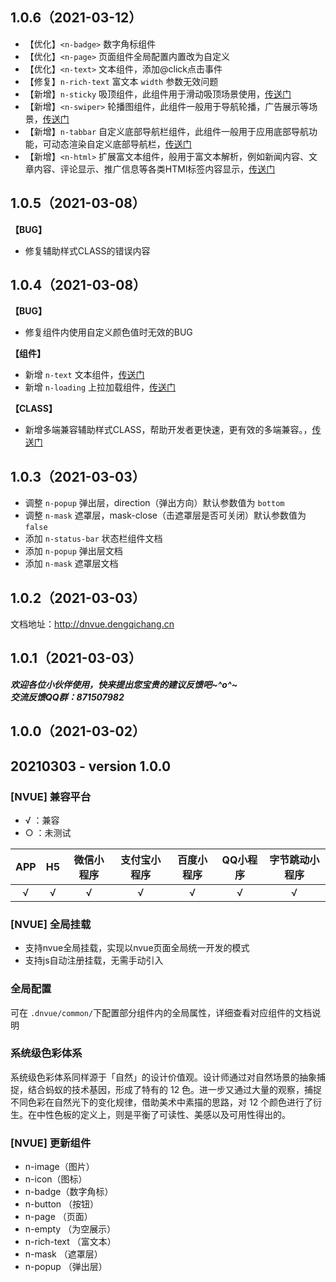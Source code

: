 ## 1.0.6（2021-03-12）
- 【优化】`<n-badge>` 数字角标组件
- 【优化】`<n-page>` 页面组件全局配置内置改为自定义
- 【优化】`<n-text>` 文本组件，添加@click点击事件
- 【修复】`n-rich-text` 富文本 `width` 参数无效问题
- 【新增】`n-sticky` 吸顶组件，此组件用于滑动吸顶场景使用，[传送门](https://dnvue.dengqichang.cn/component/layout_component/n-sticky.html)
- 【新增】`<n-swiper>` 轮播图组件，此组件一般用于导航轮播，广告展示等场景，[传送门](https://dnvue.dengqichang.cn/component/layout_component/n-swiper.html)
- 【新增】`n-tabbar` 自定义底部导航栏组件，此组件一般用于应用底部导航功能，可动态渲染自定义底部导航栏，[传送门](https://dnvue.dengqichang.cn/component/layout_component/n-tabbar.html)
- 【新增】`<n-html>` 扩展富文本组件，般用于富文本解析，例如新闻内容、文章内容、评论显示、推广信息等各类HTMl标签内容显示，[传送门](https://dnvue.dengqichang.cn/component/other_component/n-html.html)

## 1.0.5（2021-03-08）
**【BUG】**  
- 修复辅助样式CLASS的错误内容
## 1.0.4（2021-03-08）
**【BUG】**
- 修复组件内使用自定义颜色值时无效的BUG  

**【组件】**
- 新增 `n-text` 文本组件，[传送门](https://dnvue.dengqichang.cn/component/basic_component/n-text.html)
- 新增 `n-loading` 上拉加载组件，[传送门](https://dnvue.dengqichang.cn/component/layout_component/n-loading.html)

**【CLASS】**
- 新增多端兼容辅助样式CLASS，帮助开发者更快速，更有效的多端兼容。，[传送门](https://dnvue.dengqichang.cn/class/)
## 1.0.3（2021-03-03）
- 调整 `n-popup` 弹出层，direction（弹出方向）默认参数值为 `bottom`
- 调整 `n-mask` 遮罩层，mask-close（击遮罩层是否可关闭）默认参数值为 `false`
- 添加 `n-status-bar` 状态栏组件文档
- 添加 `n-popup` 弹出层文档
- 添加 `n-mask` 遮罩层文档
## 1.0.2（2021-03-03）
文档地址：http://dnvue.dengqichang.cn
## 1.0.1（2021-03-03）
***欢迎各位小伙伴使用，快来提出您宝贵的建议反馈吧~^o^~***  
***交流反馈QQ群：871507982***
## 1.0.0（2021-03-02）
## 20210303 - version 1.0.0
### [NVUE] 兼容平台
- √ ：兼容
- ○ ：未测试  

| APP			| H5			| 微信小程序		| 支付宝小程序	| 百度小程序		|QQ小程序		| 字节跳动小程序 |
| :------------:| :------------:| :------------:| :------------:| :------------:| :------------:|:------------:	|
| √				| √				| √				|√				|√				|√				|√				|
### [NVUE] 全局挂载
- 支持nvue全局挂载，实现以nvue页面全局统一开发的模式
- 支持js自动注册挂载，无需手动引入
### 全局配置
可在 `.dnvue/common/`下配置部分组件内的全局属性，详细查看对应组件的文档说明
### 系统级色彩体系
系统级色彩体系同样源于「自然」的设计价值观。设计师通过对自然场景的抽象捕捉，结合蚂蚁的技术基因，形成了特有的 12 色。进一步又通过大量的观察，捕捉不同色彩在自然光下的变化规律，借助美术中素描的思路，对 12 个颜色进行了衍生。在中性色板的定义上，则是平衡了可读性、美感以及可用性得出的。
### [NVUE] 更新组件
- n-image（图片）
- n-icon（图标）
- n-badge（数字角标）
- n-button （按钮）
- n-page （页面）
- n-empty （为空展示）
- n-rich-text （富文本）
- n-mask （遮罩层）
- n-popup （弹出层）
